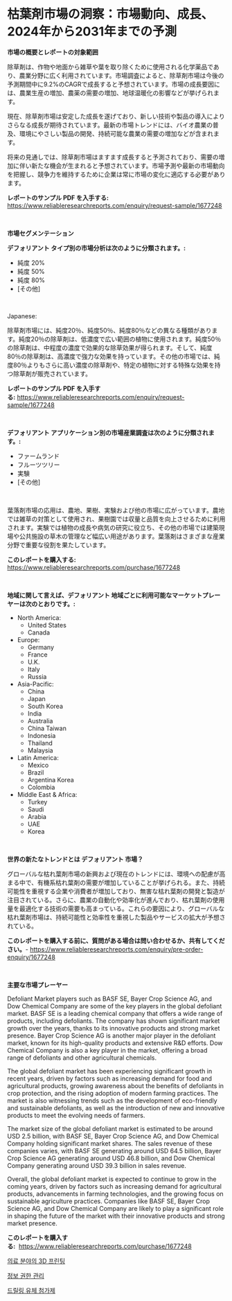 <p><h1>枯葉剤市場の洞察：市場動向、成長、2024年から2031年までの予測</h1></p><p><strong>市場の概要とレポートの対象範囲</strong></p>
<p><p>除草剤は、作物や地面から雑草や葉を取り除くために使用される化学薬品であり、農業分野に広く利用されています。市場調査によると、除草剤市場は今後の予測期間中に9.2%のCAGRで成長すると予想されています。市場の成長要因には、農業生産の増加、農薬の需要の増加、地球温暖化の影響などが挙げられます。</p><p>現在、除草剤市場は安定した成長を遂げており、新しい技術や製品の導入によりさらなる成長が期待されています。最新の市場トレンドには、バイオ農業の普及、環境にやさしい製品の開発、持続可能な農業の需要の増加などが含まれます。</p><p>将来の見通しでは、除草剤市場はますます成長すると予測されており、需要の増加に伴い新たな機会が生まれると予想されています。市場予測や最新の市場動向を把握し、競争力を維持するために企業は常に市場の変化に適応する必要があります。</p></p>
<p><strong>レポートのサンプル PDF を入手する:</strong> <a href="https://www.reliableresearchreports.com/enquiry/request-sample/1677248">https://www.reliableresearchreports.com/enquiry/request-sample/1677248</a></p>
<p>&nbsp;</p>
<p><strong>市場セグメンテーション</strong></p>
<p><strong>デフォリアント タイプ別の市場分析は次のように分類されます。:</strong></p>
<p><ul><li>純度 20%</li><li>純度 50%</li><li>純度 80%</li><li>[その他]</li></ul></p>
<p>&nbsp;</p>
<p><p>Japanese:</p><p>除草剤市場には、純度20％、純度50％、純度80％などの異なる種類があります。純度20％の除草剤は、低濃度で広い範囲の植物に使用されます。純度50％の除草剤は、中程度の濃度で効果的な除草効果が得られます。そして、純度80％の除草剤は、高濃度で強力な効果を持っています。その他の市場では、純度80％よりもさらに高い濃度の除草剤や、特定の植物に対する特殊な効果を持つ除草剤が販売されています。</p></p>
<p><strong>レポートのサンプル PDF を入手する:</strong>&nbsp;<a href="https://www.reliableresearchreports.com/enquiry/request-sample/1677248">https://www.reliableresearchreports.com/enquiry/request-sample/1677248</a></p>
<p>&nbsp;</p>
<p><strong> デフォリアント アプリケーション別の市場産業調査は次のように分類されます。:</strong></p>
<p><ul><li>ファームランド</li><li>フルーツツリー</li><li>実験</li><li>[その他]</li></ul></p>
<p>&nbsp;</p>
<p><p>葉落剤市場の応用は、農地、果樹、実験および他の市場に広がっています。農地では雑草の対策として使用され、果樹園では収量と品質を向上させるために利用されます。実験では植物の成長や病気の研究に役立ち、その他の市場では建築現場や公共施設の草木の管理など幅広い用途があります。葉落剤はさまざまな産業分野で重要な役割を果たしています。</p></p>
<p><strong>このレポートを購入する:</strong>&nbsp; <a href="https://www.reliableresearchreports.com/purchase/1677248">https://www.reliableresearchreports.com/purchase/1677248</a></p>
<p>&nbsp;</p>
<p><strong>地域に関して言えば、デフォリアント 地域ごとに利用可能なマーケットプレーヤーは次のとおりです。:</strong></p>
<p><ul>
    <li>
        North America:
        <ul>
            <li>United States</li>
            <li>Canada</li>
        </ul>
    </li>
    <li>
        Europe:
        <ul>
            <li>Germany</li>
            <li>France</li>
            <li>U.K.</li>
            <li>Italy</li>
            <li>Russia</li>
        </ul>
    </li>
    <li>
        Asia-Pacific:
        <ul>
            <li>China</li>
            <li>Japan</li>
            <li>South Korea</li>
            <li>India</li>
            <li>Australia</li>
            <li>China Taiwan</li>
            <li>Indonesia</li>
            <li>Thailand</li>
            <li>Malaysia</li>
        </ul>
    </li>
    <li>
        Latin America:
        <ul>
            <li>Mexico</li>
            <li>Brazil</li>
            <li>Argentina Korea</li>
            <li>Colombia</li>
        </ul>
    </li>
    <li>
        Middle East & Africa:
        <ul>
            <li>Turkey</li>
            <li>Saudi</li>
            <li>Arabia</li>
            <li>UAE</li>
            <li>Korea</li>
        </ul>
    </li>
    </ul></p>
<p>&nbsp;</p>
<p><strong>世界の新たなトレンドとは デフォリアント 市場？</strong></p>
<p><p>グローバルな枯れ葉剤市場の新興および現在のトレンドには、環境への配慮が高まる中で、有機系枯れ葉剤の需要が増加していることが挙げられる。また、持続可能性を重視する企業や消費者が増加しており、無害な枯れ葉剤の開発と製造が注目されている。さらに、農業の自動化や効率化が進んでおり、枯れ葉剤の使用量を最適化する技術の需要も高まっている。これらの要因により、グローバルな枯れ葉剤市場は、持続可能性と効率性を重視した製品やサービスの拡大が予想されている。</p></p>
<p><strong>このレポートを購入する前に、質問がある場合は問い合わせるか、共有してください。</strong>- <a href="https://www.reliableresearchreports.com/enquiry/pre-order-enquiry/1677248">https://www.reliableresearchreports.com/enquiry/pre-order-enquiry/1677248</a></p>
<p>&nbsp;</p>
<p><strong>主要な市場プレーヤー</strong></p>
<p><p>Defoliant Market players such as BASF SE, Bayer Crop Science AG, and Dow Chemical Company are some of the key players in the global defoliant market. BASF SE is a leading chemical company that offers a wide range of products, including defoliants. The company has shown significant market growth over the years, thanks to its innovative products and strong market presence. Bayer Crop Science AG is another major player in the defoliant market, known for its high-quality products and extensive R&D efforts. Dow Chemical Company is also a key player in the market, offering a broad range of defoliants and other agricultural chemicals.</p><p>The global defoliant market has been experiencing significant growth in recent years, driven by factors such as increasing demand for food and agricultural products, growing awareness about the benefits of defoliants in crop protection, and the rising adoption of modern farming practices. The market is also witnessing trends such as the development of eco-friendly and sustainable defoliants, as well as the introduction of new and innovative products to meet the evolving needs of farmers.</p><p>The market size of the global defoliant market is estimated to be around USD 2.5 billion, with BASF SE, Bayer Crop Science AG, and Dow Chemical Company holding significant market shares. The sales revenue of these companies varies, with BASF SE generating around USD 64.5 billion, Bayer Crop Science AG generating around USD 46.8 billion, and Dow Chemical Company generating around USD 39.3 billion in sales revenue.</p><p>Overall, the global defoliant market is expected to continue to grow in the coming years, driven by factors such as increasing demand for agricultural products, advancements in farming technologies, and the growing focus on sustainable agriculture practices. Companies like BASF SE, Bayer Crop Science AG, and Dow Chemical Company are likely to play a significant role in shaping the future of the market with their innovative products and strong market presence.</p></p>
<p><strong>このレポートを購入する:</strong>&nbsp;&nbsp;<a href="https://www.reliableresearchreports.com/purchase/1677248">https://www.reliableresearchreports.com/purchase/1677248</a></p>
<p><p><a href="https://github.com/crfsywufhm81415/Market-Research-Report-List-1/blob/main/40516026587.md">의료 분야의 3D 프린팅</a></p><p><a href="https://github.com/vs10l4sfg5c/Market-Research-Report-List-1/blob/main/79966306588.md">정보 권한 관리</a></p><p><a href="https://github.com/iansanftyord09878/Market-Research-Report-List-1/blob/main/19143086586.md">드릴링 유체 첨가제</a></p></p>